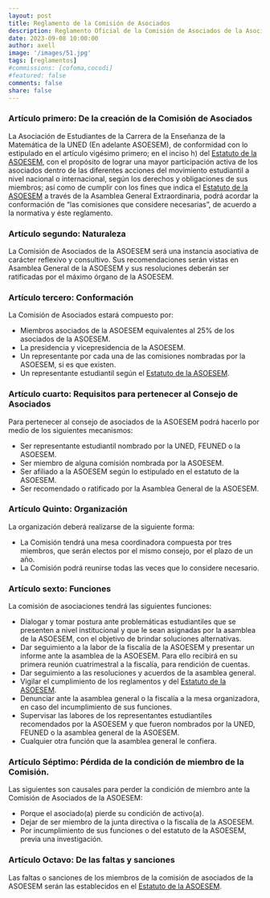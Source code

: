 ```yaml
---
layout: post
title: Reglamento de la Comisión de Asociados
description: Reglamento Oficial de la Comisión de Asociados de la Asociación de Estudiantes de la Carrera de Enseñanza de la Matemática de la UNED.
date: 2023-09-08 10:00:00
author: axell
image: '/images/51.jpg'
tags: [reglamentos]
#commissions: [cofoma,cocodi]
#featured: false
comments: false
share: false
---
```


### Artículo primero: De la creación de la Comisión de Asociados

La Asociación de Estudiantes de la Carrera de la Enseñanza de la Matemática de la UNED (En adelante ASOESEM), de conformidad con lo estipulado en el artículo vigésimo primero; en el inciso h) del [Estatuto de la ASOESEM][1], con el propósito de lograr una mayor participación activa de los asociados dentro de las diferentes acciones del movimiento estudiantil a nivel nacional o internacional, según los derechos y obligaciones de sus miembros; así como de cumplir con los fines que indica el [Estatuto de la ASOESEM][1] a través de la Asamblea General Extraordinaria, podrá acordar la conformación de “las comisiones que considere necesarias”, de acuerdo a la normativa y éste reglamento.

### Artículo segundo: Naturaleza

La Comisión de Asociados de la ASOESEM será una instancia asociativa de carácter reflexivo y consultivo. Sus recomendaciones serán vistas en Asamblea General de la ASOESEM y sus resoluciones deberán ser ratificadas por el máximo órgano de la ASOESEM. 

### Artículo tercero: Conformación

La Comisión de Asociados estará compuesto por: 

* Miembros asociados de la ASOESEM equivalentes al 25% de los asociados
de la ASOESEM.
* La presidencia y vicepresidencia de la ASOESEM.
* Un representante por cada una de las comisiones nombradas por la ASOESEM, si es que existen.
* Un representante estudiantil según el [Estatuto de la ASOESEM][1]. 

### Artículo cuarto: Requisitos para pertenecer al Consejo de Asociados

Para pertenecer al consejo de asociados de la ASOESEM podrá hacerlo por medio de los siguientes mecanismos: 

* Ser representante estudiantil nombrado por la UNED, FEUNED o la
ASOESEM. 
* Ser miembro de alguna comisión nombrada por la ASOESEM. 
* Ser afiliado a la ASOESEM según lo estipulado en el estatuto de la ASOESEM.
* Ser recomendado o ratificado por la Asamblea General de la ASOESEM.

### Artículo Quinto: Organización

La organización deberá realizarse de la siguiente forma: 

* La Comisión tendrá una mesa coordinadora compuesta por tres miembros, que serán electos por el mismo consejo, por el plazo de un año.
* La Comisión podrá reunirse todas las veces que lo considere necesario.

### Artículo sexto: Funciones

La comisión de asociaciones tendrá las siguientes funciones:

* Dialogar y tomar postura ante problemáticas estudiantiles que se presenten a nivel institucional y que le sean asignadas por la asamblea de la ASOESEM, con el objetivo de brindar soluciones alternativas. 
* Dar seguimiento a la labor de la fiscalía de la ASOESEM y presentar un informe ante la asamblea de la ASOESEM. Para ello recibirá en su primera reunión cuatrimestral a la fiscalía, para rendición de cuentas.
* Dar seguimiento a las resoluciones y acuerdos de la asamblea
general.
* Vigilar el cumplimiento de los reglamentos y del [Estatuto de la ASOESEM][1].
* Denunciar ante la asamblea general o la fiscalía a la mesa organizadora, en caso del incumplimiento de sus funciones.
* Supervisar las labores de los representantes estudiantiles recomendados por la ASOESEM y que fueron nombrados por la UNED, FEUNED o la asamblea general de la ASOESEM.
* Cualquier otra función que la asamblea general le confiera.

### Artículo Séptimo: Pérdida de la condición de miembro de la Comisión.

Las siguientes son causales para perder la condición de miembro
ante la Comisión de Asociados de la ASOESEM: 

* Porque el asociado(a) pierde su condición de activo(a).
* Dejar de ser miembro de la junta directiva o la fiscalía de la ASOESEM.
* Por incumplimiento de sus funciones o del estatuto de la ASOESEM, previa una investigación.

### Artículo Octavo: De las faltas y sanciones

Las faltas o sanciones de los miembros de la comisión de asociados de la ASOESEM serán las establecidos en el [Estatuto de la ASOESEM][1]. 

[1]:/artículos/estatuto-oficial-asoesem
